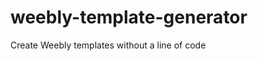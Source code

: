 weebly-template-generator
=========================

Create Weebly templates without a line of code
